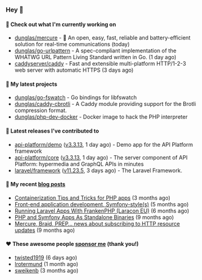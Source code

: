 ### Hey 👋

#### 👷 Check out what I'm currently working on

- [dunglas/mercure](https://github.com/dunglas/mercure) - 🪽 An open, easy, fast, reliable and battery-efficient solution for real-time communications (today)
- [dunglas/go-urlpattern](https://github.com/dunglas/go-urlpattern) - A spec-compliant implementation of the WHATWG URL Pattern Living Standard written in Go. (1 day ago)
- [caddyserver/caddy](https://github.com/caddyserver/caddy) - Fast and extensible multi-platform HTTP/1-2-3 web server with automatic HTTPS (3 days ago)

#### 🌱 My latest projects

- [dunglas/go-fswatch](https://github.com/dunglas/go-fswatch) - Go bindings for libfswatch
- [dunglas/caddy-cbrotli](https://github.com/dunglas/caddy-cbrotli) - A Caddy module providing support for the Brotli compression format.
- [dunglas/php-dev-docker](https://github.com/dunglas/php-dev-docker) - Docker image to hack the PHP interpreter

#### 🔭 Latest releases I've contributed to

- [api-platform/demo](https://github.com/api-platform/demo) ([v3.3.13](https://github.com/api-platform/demo/releases/tag/v3.3.13), 1 day ago) - Demo app for the API Platform framework
- [api-platform/core](https://github.com/api-platform/core) ([v3.3.13](https://github.com/api-platform/core/releases/tag/v3.3.13), 1 day ago) - The server component of API Platform: hypermedia and GraphQL APIs in minutes
- [laravel/framework](https://github.com/laravel/framework) ([v11.23.5](https://github.com/laravel/framework/releases/tag/v11.23.5), 3 days ago) - The Laravel Framework.

#### 📜 My recent [blog posts](https://dunglas.fr)

- [Containerization Tips and Tricks for PHP apps](https://dunglas.dev/2024/05/containerization-tips-and-tricks-for-php-apps/) (3 months ago)
- [Front-end application development, Symfony-style(s)](https://dunglas.dev/2024/04/front-end-application-development-symfony-styles/) (5 months ago)
- [Running Laravel Apps With FrankenPHP (Laracon EU)](https://dunglas.dev/2024/02/running-laravel-apps-with-frankenphp-laracon-eu/) (6 months ago)
- [PHP and Symfony Apps As Standalone Binaries](https://dunglas.dev/2023/12/php-and-symfony-apps-as-standalone-binaries/) (9 months ago)
- [Mercure, Braid, PREP… news about subscribing to HTTP resource updates](https://dunglas.dev/2023/11/mercure-braid-prep-news-about-subscribing-to-http-resource-updates/) (9 months ago)

#### ❤️ These awesome people [sponsor me](https://github.com/sponsors/dunglas) (thank you!)

- [twisted1919](https://github.com/twisted1919) (6 days ago)
- [lrotermund](https://github.com/lrotermund) (1 month ago)
- [sweikenb](https://github.com/sweikenb) (3 months ago)
